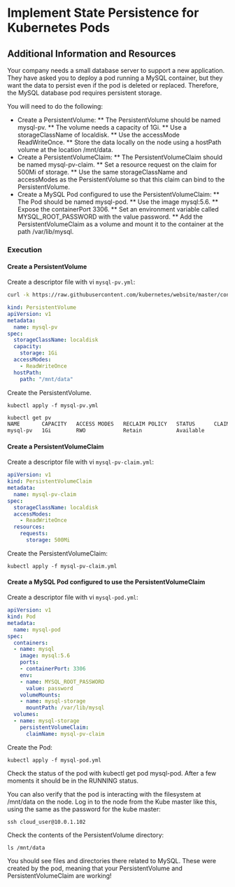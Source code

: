 # Implement State Persistence for Kubernetes Pods      
    
## Additional Information and Resources    
    
Your company needs a small database server to support a new application. They have asked you to deploy a pod running a MySQL container, but they want the data to persist even if the pod is deleted or replaced. Therefore, the MySQL database pod requires persistent storage.  
  
You will need to do the following:  
  
* Create a PersistentVolume:
  ** The PersistentVolume should be named mysql-pv.
  ** The volume needs a capacity of 1Gi.
  ** Use a storageClassName of localdisk.
  ** Use the accessMode ReadWriteOnce.
  ** Store the data locally on the node using a hostPath volume at the location /mnt/data.
* Create a PersistentVolumeClaim:
  ** The PersistentVolumeClaim should be named mysql-pv-claim.
  ** Set a resource request on the claim for 500Mi of storage.
  ** Use the same storageClassName and accessModes as the PersistentVolume so that this claim can bind to the PersistentVolume.
* Create a MySQL Pod configured to use the PersistentVolumeClaim:
  ** The Pod should be named mysql-pod.
  ** Use the image mysql:5.6.
  ** Expose the containerPort 3306.
  ** Set an environment variable called MYSQL_ROOT_PASSWORD with the value password.
  ** Add the PersistentVolumeClaim as a volume and mount it to the container at the path /var/lib/mysql.
    
### Execution    
  
#### Create a PersistentVolume    
  
Create a descriptor file with vi ```mysql-pv.yml```:

```bash
curl -k https://raw.githubusercontent.com/kubernetes/website/master/content/en/examples/pods/storage/pv-volume.yaml -o mysql-pv.yml
```

```yaml
kind: PersistentVolume
apiVersion: v1
metadata:
  name: mysql-pv
spec:
  storageClassName: localdisk
  capacity:
    storage: 1Gi
  accessModes:
    - ReadWriteOnce
  hostPath:
    path: "/mnt/data"
```

Create the PersistentVolume.

```kubectl apply -f mysql-pv.yml```  
  
```bash  
kubectl get pv  
NAME       CAPACITY   ACCESS MODES   RECLAIM POLICY   STATUS      CLAIM   STORAGECLASS   REASON   AGE
mysql-pv   1Gi        RWO            Retain           Available           localdisk               51s
```  
  
#### Create a PersistentVolumeClaim

Create a descriptor file with vi ```mysql-pv-claim.yml```:

```yaml
apiVersion: v1
kind: PersistentVolumeClaim
metadata:
  name: mysql-pv-claim
spec:
  storageClassName: localdisk
  accessModes:
    - ReadWriteOnce
  resources:
    requests:
      storage: 500Mi
```

Create the PersistentVolumeClaim:

```kubectl apply -f mysql-pv-claim.yml```



#### Create a MySQL Pod configured to use the PersistentVolumeClaim

Create a descriptor file with vi ```mysql-pod.yml```:

```yaml
apiVersion: v1
kind: Pod
metadata:
  name: mysql-pod
spec:
  containers:
  - name: mysql
    image: mysql:5.6
    ports:
    - containerPort: 3306
    env:
    - name: MYSQL_ROOT_PASSWORD
      value: password
    volumeMounts:
    - name: mysql-storage
      mountPath: /var/lib/mysql
  volumes:
  - name: mysql-storage
    persistentVolumeClaim:
      claimName: mysql-pv-claim
```

Create the Pod:

```kubectl apply -f mysql-pod.yml```

Check the status of the pod with kubectl get pod mysql-pod. After a few moments it should be in the RUNNING status.

You can also verify that the pod is interacting with the filesystem at /mnt/data on the node. Log in to the node from the Kube master like this, using the same as the password for the kube master:

```ssh cloud_user@10.0.1.102```

Check the contents of the PersistentVolume directory:

```ls /mnt/data```

You should see files and directories there related to MySQL. These were created by the pod, meaning that your PersistentVolume and PersistentVolumeClaim are working!
